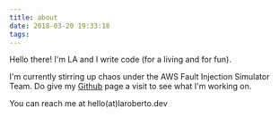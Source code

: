 ```yaml
---
title: about
date: 2018-03-20 19:33:18
tags:
---
```


Hello there! I'm LA and I write code (for a living and for fun).

I'm currently stirring up chaos under the AWS Fault Injection Simulator Team. Do give my [Github](https://github.com/teh-username) page a visit to see what I'm working on.

You can reach me at hello(at)laroberto.dev
